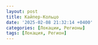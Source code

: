```yaml
---
layout: post
title: Кайпер-Кольцо
date: '2025-02-08 21:32:14 +0400'
categories: [Локации, Регионы]
tags: [Локация, Регион]
---
```

